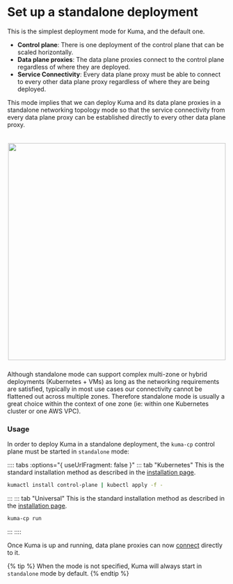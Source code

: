 ---
---
# Set up a standalone deployment

This is the simplest deployment mode for Kuma, and the default one.

* **Control plane**: There is one deployment of the control plane that can be scaled horizontally.
* **Data plane proxies**: The data plane proxies connect to the control plane regardless of where they are deployed.
* **Service Connectivity**: Every data plane proxy must be able to connect to every other data plane proxy regardless of where they are being deployed.

This mode implies that we can deploy Kuma and its data plane proxies in a standalone networking topology mode so that the service connectivity from every data plane proxy can be established directly to every other data plane proxy.

<center>
<img src="/assets/images/docs/0.6.0/flat-diagram.png" alt="" style="width: 500px; padding-top: 20px; padding-bottom: 10px;"/>
</center>

Although standalone mode can support complex multi-zone or hybrid deployments (Kubernetes + VMs) as long as the networking requirements are satisfied, typically in most use cases our connectivity cannot be flattened out across multiple zones. Therefore standalone mode is usually a great choice within the context of one zone (ie: within one Kubernetes cluster or one AWS VPC).

### Usage

In order to deploy Kuma in a standalone deployment, the `kuma-cp` control plane must be started in `standalone` mode:

:::: tabs :options="{ useUrlFragment: false }"
::: tab "Kubernetes"
This is the standard installation method as described in the [installation page](/install).
```sh
kumactl install control-plane | kubectl apply -f -
```
:::
::: tab "Universal"
This is the standard installation method as described in the [installation page](/install).
```sh
kuma-cp run
```
:::
::::

Once Kuma is up and running, data plane proxies can now [connect](/docs/1.1.6/documentation/dps-and-data-model) directly to it. 

{% tip %}
When the mode is not specified, Kuma will always start in `standalone` mode by default.
{% endtip %}

